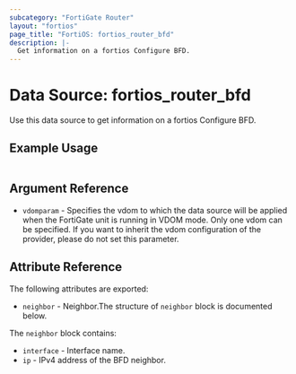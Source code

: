 ```yaml
---
subcategory: "FortiGate Router"
layout: "fortios"
page_title: "FortiOS: fortios_router_bfd"
description: |-
  Get information on a fortios Configure BFD.
---
```


# Data Source: fortios_router_bfd
Use this data source to get information on a fortios Configure BFD.


## Example Usage

```hcl

```

## Argument Reference

* `vdomparam` - Specifies the vdom to which the data source will be applied when the FortiGate unit is running in VDOM mode. Only one vdom can be specified. If you want to inherit the vdom configuration of the provider, please do not set this parameter.

## Attribute Reference

The following attributes are exported:

* `neighbor` - Neighbor.The structure of `neighbor` block is documented below.

The `neighbor` block contains:

* `interface` - Interface name.
* `ip` - IPv4 address of the BFD neighbor.
